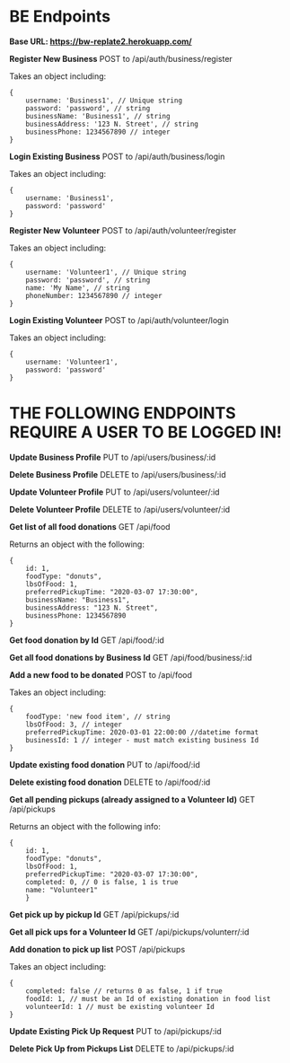 # BE Endpoints

**Base URL: https://bw-replate2.herokuapp.com/**

**Register New Business**
POST to /api/auth/business/register

Takes an object including:
```
{
    username: 'Business1', // Unique string
    password: 'password', // string
    businessName: 'Business1', // string
    businessAddress: '123 N. Street', // string
    businessPhone: 1234567890 // integer
}
```
**Login Existing Business**
POST to /api/auth/business/login

Takes an object including:
```
{
    username: 'Business1',
    password: 'password'
}
```
**Register New Volunteer**
POST to /api/auth/volunteer/register

Takes an object including:
```
{
    username: 'Volunteer1', // Unique string
    password: 'password', // string
    name: 'My Name', // string
    phoneNumber: 1234567890 // integer
}
```
**Login Existing Volunteer**
POST to /api/auth/volunteer/login

Takes an object including:
```
{
    username: 'Volunteer1',
    password: 'password'
}
```
# THE FOLLOWING ENDPOINTS REQUIRE A USER TO BE LOGGED IN!

**Update Business Profile**
PUT to /api/users/business/:id

**Delete Business Profile**
DELETE to /api/users/business/:id

**Update Volunteer Profile**
PUT to /api/users/volunteer/:id

**Delete Volunteer Profile**
DELETE to /api/users/volunteer/:id

**Get list of all food donations**
GET /api/food

Returns an object with the following:
```
{
    id: 1,
    foodType: "donuts",
    lbsOfFood: 1,
    preferredPickupTime: "2020-03-07 17:30:00",
    businessName: "Business1",
    businessAddress: "123 N. Street",
    businessPhone: 1234567890
}
```
**Get food donation by Id**
GET /api/food/:id

**Get all food donations by Business Id**
GET /api/food/business/:id

**Add a new food to be donated**
POST to /api/food

Takes an object including:
```
{
    foodType: 'new food item', // string
    lbsOfFood: 3, // integer
    preferredPickupTime: 2020-03-01 22:00:00 //datetime format
    businessId: 1 // integer - must match existing business Id
}
```
**Update existing food donation**
PUT to /api/food/:id

**Delete existing food donation**
DELETE to /api/food/:id

**Get all pending pickups (already assigned to a Volunteer Id)**
GET /api/pickups

Returns an object with the following info:
```
{
    id: 1,
    foodType: "donuts",
    lbsOfFood: 1,
    preferredPickupTime: "2020-03-07 17:30:00",
    completed: 0, // 0 is false, 1 is true
    name: "Volunteer1"
    }
```
**Get pick up by pickup Id**
GET /api/pickups/:id

**Get all pick ups for a Volunteer Id**
GET /api/pickups/volunterr/:id

**Add donation to pick up list**
POST /api/pickups

Takes an object including:
```
{
    completed: false // returns 0 as false, 1 if true
    foodId: 1, // must be an Id of existing donation in food list
    volunteerId: 1 // must be existing volunteer Id
}
```
**Update Existing Pick Up Request**
PUT to /api/pickups/:id

**Delete Pick Up from Pickups List**
DELETE to /api/pickups/:id

